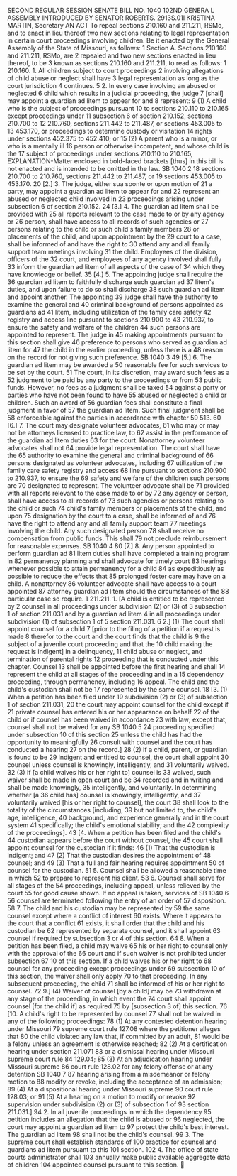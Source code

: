 SECOND REGULAR SESSION
SENATE BILL NO. 1040
102ND GENERA L ASSEMBLY
INTRODUCED BY SENATOR ROBERTS.
2913S.01I KRISTINA MARTIN, Secretary
AN ACT
To repeal sections 210.160 and 211.211, RSMo, and to enact in lieu thereof two new sections
relating to legal representation in certain court proceedings involving children.
Be it enacted by the General Assembly of the State of Missouri, as follows:
1 Section A. Sections 210.160 and 211.211, RSMo, are
2 repealed and two new sections enacted in lieu thereof, to be
3 known as sections 210.160 and 211.211, to read as follows:
1 210.160. 1. All children subject to court proceedings
2 involving allegations of child abuse or neglect shall have
3 legal representation as long as the court jurisdiction
4 continues.
5 2. In every case involving an abused or neglected
6 child which results in a judicial proceeding, the judge
7 [shall] may appoint a guardian ad litem to appear for and
8 represent:
9 (1) A child who is the subject of proceedings pursuant
10 to sections 210.110 to 210.165 except proceedings under
11 subsection 6 of section 210.152, sections 210.700 to
12 210.760, sections 211.442 to 211.487, or sections 453.005 to
13 453.170, or proceedings to determine custody or visitation
14 rights under sections 452.375 to 452.410; or
15 (2) A parent who is a minor, or who is a mentally ill
16 person or otherwise incompetent, and whose child is the
17 subject of proceedings under sections 210.110 to 210.165,
EXPLANATION-Matter enclosed in bold-faced brackets [thus] in this bill is not enacted
and is intended to be omitted in the law.
SB 1040 2
18 sections 210.700 to 210.760, sections 211.442 to 211.487, or
19 sections 453.005 to 453.170.
20 [2.] 3. The judge, either sua sponte or upon motion of
21 a party, may appoint a guardian ad litem to appear for and
22 represent an abused or neglected child involved in
23 proceedings arising under subsection 6 of section 210.152.
24 [3.] 4. The guardian ad litem shall be provided with
25 all reports relevant to the case made to or by any agency or
26 person, shall have access to all records of such agencies or
27 persons relating to the child or such child's family members
28 or placements of the child, and upon appointment by the
29 court to a case, shall be informed of and have the right to
30 attend any and all family support team meetings involving
31 the child. Employees of the division, officers of the
32 court, and employees of any agency involved shall fully
33 inform the guardian ad litem of all aspects of the case of
34 which they have knowledge or belief.
35 [4.] 5. The appointing judge shall require the
36 guardian ad litem to faithfully discharge such guardian ad
37 litem's duties, and upon failure to do so shall discharge
38 such guardian ad litem and appoint another. The appointing
39 judge shall have the authority to examine the general and
40 criminal background of persons appointed as guardians ad
41 litem, including utilization of the family care safety
42 registry and access line pursuant to sections 210.900 to
43 210.937, to ensure the safety and welfare of the children
44 such persons are appointed to represent. The judge in
45 making appointments pursuant to this section shall give
46 preference to persons who served as guardian ad litem for
47 the child in the earlier proceeding, unless there is a
48 reason on the record for not giving such preference.
SB 1040 3
49 [5.] 6. The guardian ad litem may be awarded a
50 reasonable fee for such services to be set by the court.
51 The court, in its discretion, may award such fees as a
52 judgment to be paid by any party to the proceedings or from
53 public funds. However, no fees as a judgment shall be taxed
54 against a party or parties who have not been found to have
55 abused or neglected a child or children. Such an award of
56 guardian fees shall constitute a final judgment in favor of
57 the guardian ad litem. Such final judgment shall be
58 enforceable against the parties in accordance with chapter
59 513.
60 [6.] 7. The court may designate volunteer advocates,
61 who may or may not be attorneys licensed to practice law, to
62 assist in the performance of the guardian ad litem duties
63 for the court. Nonattorney volunteer advocates shall not
64 provide legal representation. The court shall have the
65 authority to examine the general and criminal background of
66 persons designated as volunteer advocates, including
67 utilization of the family care safety registry and access
68 line pursuant to sections 210.900 to 210.937, to ensure the
69 safety and welfare of the children such persons are
70 designated to represent. The volunteer advocate shall be
71 provided with all reports relevant to the case made to or by
72 any agency or person, shall have access to all records of
73 such agencies or persons relating to the child or such
74 child's family members or placements of the child, and upon
75 designation by the court to a case, shall be informed of and
76 have the right to attend any and all family support team
77 meetings involving the child. Any such designated person
78 shall receive no compensation from public funds. This shall
79 not preclude reimbursement for reasonable expenses.
SB 1040 4
80 [7.] 8. Any person appointed to perform guardian ad
81 litem duties shall have completed a training program in
82 permanency planning and shall advocate for timely court
83 hearings whenever possible to attain permanency for a child
84 as expeditiously as possible to reduce the effects that
85 prolonged foster care may have on a child. A nonattorney
86 volunteer advocate shall have access to a court appointed
87 attorney guardian ad litem should the circumstances of the
88 particular case so require.
1 211.211. 1. [A child is entitled to be represented by
2 counsel in all proceedings under subdivision (2) or (3) of
3 subsection 1 of section 211.031 and by a guardian ad litem
4 in all proceedings under subdivision (1) of subsection 1 of
5 section 211.031.
6 2.] (1) The court shall appoint counsel for a child
7 [prior to the filing of a petition if a request is made
8 therefor to the court and the court finds that the child is
9 the subject of a juvenile court proceeding and that the
10 child making the request is indigent] in a delinquency,
11 child abuse or neglect, and termination of parental rights
12 proceeding that is conducted under this chapter. Counsel
13 shall be appointed before the first hearing and shall
14 represent the child at all stages of the proceeding and in a
15 dependency proceeding, through permanency, including
16 appeal. The child and the child's custodian shall not be
17 represented by the same counsel.
18 [3. (1) When a petition has been filed under
19 subdivision (2) or (3) of subsection 1 of section 211.031,
20 the court may appoint counsel for the child except if
21 private counsel has entered his or her appearance on behalf
22 of the child or if counsel has been waived in accordance
23 with law; except that, counsel shall not be waived for any
SB 1040 5
24 proceeding specified under subsection 10 of this section
25 unless the child has had the opportunity to meaningfully
26 consult with counsel and the court has conducted a hearing
27 on the record.]
28 (2) If a child, parent, or guardian is found to be
29 indigent and entitled to counsel, the court shall appoint
30 counsel unless counsel is knowingly, intelligently, and
31 voluntarily waived.
32 (3) If [a child waives his or her right to] counsel is
33 waived, such waiver shall be made in open court and be
34 recorded and in writing and shall be made knowingly,
35 intelligently, and voluntarily. In determining whether [a
36 child has] counsel is knowingly, intelligently, and
37 voluntarily waived [his or her right to counsel], the court
38 shall look to the totality of the circumstances [including,
39 but not limited to, the child's age, intelligence,
40 background, and experience generally and in the court system
41 specifically; the child's emotional stability; and the
42 complexity of the proceedings].
43 [4. When a petition has been filed and the child's
44 custodian appears before the court without counsel, the
45 court shall appoint counsel for the custodian if it finds:
46 (1) That the custodian is indigent; and
47 (2) That the custodian desires the appointment of
48 counsel; and
49 (3) That a full and fair hearing requires appointment
50 of counsel for the custodian.
51 5. Counsel shall be allowed a reasonable time in which
52 to prepare to represent his client.
53 6. Counsel shall serve for all stages of the
54 proceedings, including appeal, unless relieved by the court
55 for good cause shown. If no appeal is taken, services of
SB 1040 6
56 counsel are terminated following the entry of an order of
57 disposition.
58 7. The child and his custodian may be represented by
59 the same counsel except where a conflict of interest
60 exists. Where it appears to the court that a conflict
61 exists, it shall order that the child and his custodian be
62 represented by separate counsel, and it shall appoint
63 counsel if required by subsection 3 or 4 of this section.
64 8. When a petition has been filed, a child may waive
65 his or her right to counsel only with the approval of the
66 court and if such waiver is not prohibited under subsection
67 10 of this section. If a child waives his or her right to
68 counsel for any proceeding except proceedings under
69 subsection 10 of this section, the waiver shall only apply
70 to that proceeding. In any subsequent proceeding, the child
71 shall be informed of his or her right to counsel.
72 9.] (4) Waiver of counsel [by a child] may be
73 withdrawn at any stage of the proceeding, in which event the
74 court shall appoint counsel [for the child if] as required
75 by [subsection 3 of] this section.
76 [10. A child's right to be represented by counsel
77 shall not be waived in any of the following proceedings:
78 (1) At any contested detention hearing under Missouri
79 supreme court rule 127.08 where the petitioner alleges that
80 the child violated any law that, if committed by an adult,
81 would be a felony unless an agreement is otherwise reached;
82 (2) At a certification hearing under section 211.071
83 or a dismissal hearing under Missouri supreme court rule
84 129.04;
85 (3) At an adjudication hearing under Missouri supreme
86 court rule 128.02 for any felony offense or at any detention
SB 1040 7
87 hearing arising from a misdemeanor or felony motion to
88 modify or revoke, including the acceptance of an admission;
89 (4) At a dispositional hearing under Missouri supreme
90 court rule 128.03; or
91 (5) At a hearing on a motion to modify or revoke
92 supervision under subdivision (2) or (3) of subsection 1 of
93 section 211.031.]
94 2. In all juvenile proceedings in which the dependency
95 petition includes an allegation that the child is abused or
96 neglected, the court may appoint a guardian ad litem to
97 protect the child's best interest. The guardian ad litem
98 shall not be the child's counsel.
99 3. The supreme court shall establish standards of
100 practice for counsel and guardians ad litem pursuant to this
101 section.
102 4. The office of state courts administrator shall
103 annually make public available aggregate data of children
104 appointed counsel pursuant to this section.
